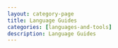 ```yaml
---
layout: category-page
title: Language Guides
categories: [languages-and-tools]
description: Language Guides
---
```

